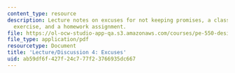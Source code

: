 ```yaml
---
content_type: resource
description: Lecture notes on excuses for not keeping promises, a class participation
  exercise, and a homework assignment.
file: https://ol-ocw-studio-app-qa.s3.amazonaws.com/courses/pe-550-designing-your-life-spring-2009/ab59df6f427f24c777f23766935dc667_MITPE_550iap09_s09_lec04.pdf
file_type: application/pdf
resourcetype: Document
title: 'Lecture/Discussion 4: Excuses'
uid: ab59df6f-427f-24c7-77f2-3766935dc667
---
```

